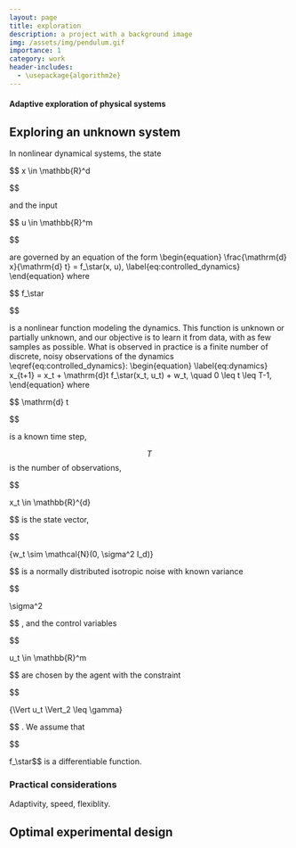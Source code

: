 ```yaml
---
layout: page
title: exploration
description: a project with a background image
img: /assets/img/pendulum.gif
importance: 1
category: work
header-includes:
  - \usepackage{algorithm2e}
---
```

#### Adaptive exploration of physical systems



## Exploring an unknown system

In nonlinear dynamical systems, the state

$$
x \in \mathbb{R}^d

$$

and the input

$$
u \in \mathbb{R}^m

$$

are governed by an equation of the form
\begin{equation}
\frac{\mathrm{d} x}{\mathrm{d} t}  = f_\star(x, u),
\label{eq:controlled_dynamics}
\end{equation}
where

$$
f_\star

$$

is a nonlinear function modeling the dynamics. This function is unknown or partially unknown, and our objective is to learn it from data, with as few samples as possible.
What is observed in practice is a finite number of discrete, noisy observations of the dynamics \eqref{eq:controlled_dynamics}:
\begin{equation}
\label{eq:dynamics}
x_{t+1} = x_t + \mathrm{d}t f_\star(x_t, u_t) + w_t, \quad 0 \leq t \leq T-1,
\end{equation}
where

$$
\mathrm{d} t

$$

is a known time step,

$$
T$$ is the number of observations,

$$

x_t \in \mathbb{R}^{d}

$$
is the state vector,

$$

{w_t \sim \mathcal{N}(0, \sigma^2 I_d)}

$$
is a normally distributed isotropic noise with known variance

$$

\sigma^2

$$
, and the control variables

$$

u_t \in \mathbb{R}^m

$$
are chosen by the agent with the constraint

$$

{\Vert u_t \Vert_2 \leq \gamma}

$$
. We assume that

$$

f_\star$$ is a differentiable function.

### Practical considerations

Adaptivity, speed, flexiblity.

## Optimal experimental design
